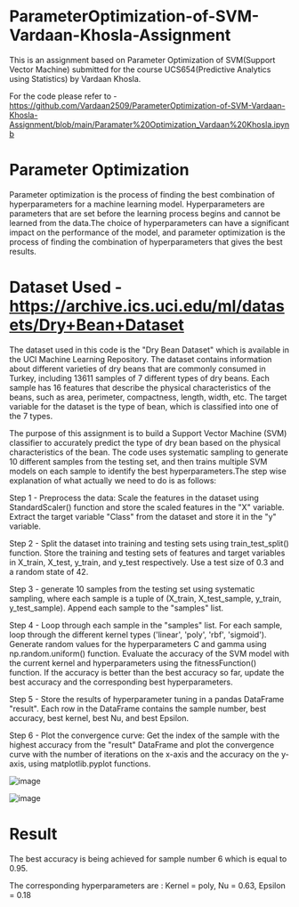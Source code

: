 # ParameterOptimization-of-SVM-Vardaan-Khosla-Assignment
This is an assignment based on Parameter Optimization of SVM(Support Vector Machine) submitted for the course UCS654(Predictive Analytics using Statistics) by Vardaan Khosla.

For the code please refer to - https://github.com/Vardaan2509/ParameterOptimization-of-SVM-Vardaan-Khosla-Assignment/blob/main/Paramater%20Optimization_Vardaan%20Khosla.ipynb

# Parameter Optimization
Parameter optimization is the process of finding the best combination of hyperparameters for a machine learning model. Hyperparameters are parameters that are set before the learning process begins and cannot be learned from the data.The choice of hyperparameters can have a significant impact on the performance of the model, and parameter optimization is the process of finding the combination of hyperparameters that gives the best results. 

# Dataset Used - https://archive.ics.uci.edu/ml/datasets/Dry+Bean+Dataset

The dataset used in this code is the "Dry Bean Dataset" which is available in the UCI Machine Learning Repository. The dataset contains information about different varieties of dry beans that are commonly consumed in Turkey, including 13611 samples of 7 different types of dry beans.
Each sample has 16 features that describe the physical characteristics of the beans, such as area, perimeter, compactness, length, width, etc. The target variable for the dataset is the type of bean, which is classified into one of the 7 types.

The purpose of this assignment is to build a Support Vector Machine (SVM) classifier to accurately predict the type of dry bean based on the physical characteristics of the bean. The code uses systematic sampling to generate 10 different samples from the testing set, and then trains multiple SVM models on each sample to identify the best hyperparameters.The step wise explanation of what actually we need to do is as follows:

Step 1 - Preprocess the data: Scale the features in the dataset using StandardScaler() function and store the scaled features in the "X" variable. Extract the target variable "Class" from the dataset and store it in the "y" variable.

Step 2 - Split the dataset into training and testing sets using train_test_split() function. Store the training and testing sets of features and target variables in X_train, X_test, y_train, and y_test respectively. Use a test size of 0.3 and a random state of 42.

Step 3 - generate 10 samples from the testing set using systematic sampling, where each sample is a tuple of (X_train, X_test_sample, y_train, y_test_sample). Append each sample to the "samples" list.

Step 4 - Loop through each sample in the "samples" list. For each sample, loop through the different kernel types ('linear', 'poly', 'rbf', 'sigmoid'). Generate random values for the hyperparameters C and gamma using np.random.uniform() function. Evaluate the accuracy of the SVM model with the current kernel and hyperparameters using the fitnessFunction() function. If the accuracy is better than the best accuracy so far, update the best accuracy and the corresponding best hyperparameters.

Step 5 - Store the results of hyperparameter tuning in a pandas DataFrame "result". Each row in the DataFrame contains the sample number, best accuracy, best kernel, best Nu, and best Epsilon.

Step 6 - Plot the convergence curve: Get the index of the sample with the highest accuracy from the "result" DataFrame and plot the convergence curve with the number of iterations on the x-axis and the accuracy on the y-axis, using matplotlib.pyplot functions.

![image](https://user-images.githubusercontent.com/114947593/233179250-c7db80f7-5122-464c-af3e-43014582dcf3.png)


![image](https://user-images.githubusercontent.com/114947593/233178969-9b0ea45f-2da1-4cf3-8129-c82b1f5c02c5.png)

# Result
The best accuracy is being achieved for sample number 6 which is equal to 0.95.

The corresponding hyperparameters are : Kernel = poly, Nu = 0.63, Epsilon = 0.18


